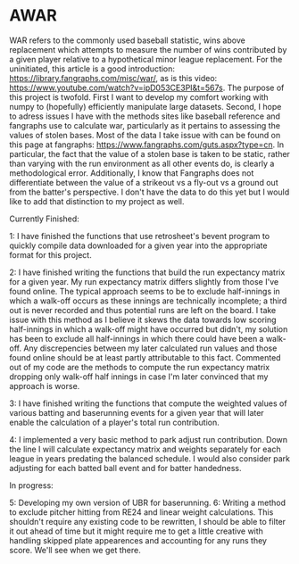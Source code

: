 # AWAR
WAR refers to the commonly used baseball statistic, wins above replacement which attempts to measure the number of wins contributed by a given player relative to a hypothetical minor league replacement.
For the uninitiated, this article is a good introduction: https://library.fangraphs.com/misc/war/, as is this video: https://www.youtube.com/watch?v=ipD053CE3PI&t=567s.
The purpose of this project is twofold. First I want to develop my comfort working with numpy to (hopefully) efficiently manipulate large datasets.
Second, I hope to adress issues I have with the methods sites like baseball reference and fangraphs use to calculate war, particularly as it pertains to 
assessing the values of stolen bases. Most of the data I take issue with can be found on this page at fangraphs: https://www.fangraphs.com/guts.aspx?type=cn. In particular, the fact that the value of a stolen base is taken to be 
static, rather than varying with the run environment as all other events do, is clearly a methodological error. Additionally, I know that Fangraphs does not differentiate between the value of a strikeout vs a fly-out vs a ground out 
from the batter's perspective. I don't have the data to do this yet but I would like to add that distinction to my project as well. 

Currently Finished: 

1: I have finished the functions that use retrosheet's bevent program to quickly compile data downloaded for a given year into the appropriate format for this project. 

2: I have finished writing the functions that build the run expectancy matrix for a given year. My run expectancy matrix differs slightly from those I've found online. The typical approach seems to be to exclude half-innings in which a walk-off occurs as these innings are technically incomplete; a third out is never recorded and thus potential runs are left on the board. I take issue with this method as I believe it skews the data towards low scoring half-innings in which a walk-off might have occurred but didn't, my solution has been to exclude all half-innings in which there could have been a walk-off. Any discrepencies between my later calculated run values and those found online should be at least partly attributable to this fact. Commented out of my code are the methods to compute the run expectancy matrix dropping only walk-off half innings in case I'm later convinced that my approach is worse.

3: I have finished writing the functions that compute the weighted values of various batting and baserunning events for a given year that will later enable the calculation of a player's total run contribution.

4: I implemented a very basic method to park adjust run contribution. Down the line I will calculate expectancy matrix and weights separately for each league in years predating the balanced schedule. I would also consider park adjusting for each batted ball event and for batter handedness. 

In progress:

5: Developing my own version of UBR for baserunning. 
6: Writing a method to exclude pitcher hitting from RE24 and linear weight calculations. This shouldn't require any existing code to be rewritten, I should be able to filter it out ahead of time but it might require me to
get a little creative with handling skipped plate appearences and accounting for any runs they score. We'll see when we get there. 
